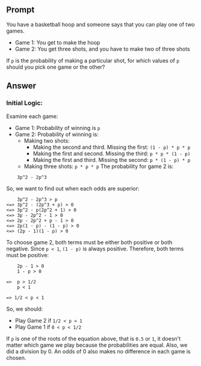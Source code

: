 ## Prompt
You have a basketball hoop and someone says that you can play one of two games.
- Game 1: You get to make the hoop
- Game 2: You get three shots, and you have to make two of three shots

If `p` is the probability of making a particular shot, for which values of `p` should you pick one game or the other?

## Answer

### Initial Logic:
Examine each game:
- Game 1: Probability of winning is `p`
- Game 2: Probability of winning is:
    + Making two shots:
        * Making the second and third. Missing the first: `(1 - p) * p * p`
        * Making the first and second. Missing the third: `p * p * (1 - p)`
        * Making the first and third. Missing the second: `p * (1 - p) * p`
    + Making three shots: `p * p * p`
The probability for game 2 is:
```
    3p^2 - 2p^3
```

So, we want to find out when each odds are superior:
```
    3p^2 - 2p^3 > p
<=> 3p^2 - (2p^3 + p) > 0
<=> 3p^2 - p(2p^2 + 1) > 0
<=> 3p - 2p^2 - 1 > 0
<=> 2p - 2p^2 + p - 1 > 0
<=> 2p(1 - p) - (1 - p) > 0
<=> (2p - 1)(1 - p) > 0
```

To choose game 2, both terms must be either both positive or both negative. Since `p < 1`, `(1 - p)` is always positive.
Therefore, both terms must be positive:
```
    2p - 1 > 0
    1 - p > 0

=>  p > 1/2
    p < 1

=> 1/2 < p < 1
```

So, we should:
- Play Game 2 if `1/2 < p < 1`
- Play Game 1 if `0 < p < 1/2`

If `p` is one of the roots of the equation above, that is `0.5` or `1`, 
it doesn't matter which game we play because the probabilities are equal.
Also, we did a division by 0. An odds of 0 also makes no difference in
each game is chosen.